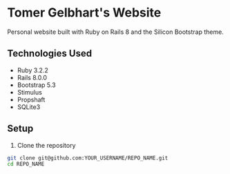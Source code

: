 # Tomer Gelbhart's Website

Personal website built with Ruby on Rails 8 and the Silicon Bootstrap theme.

## Technologies Used

- Ruby 3.2.2
- Rails 8.0.0
- Bootstrap 5.3
- Stimulus
- Propshaft
- SQLite3

## Setup

1. Clone the repository
```bash
git clone git@github.com:YOUR_USERNAME/REPO_NAME.git
cd REPO_NAME
